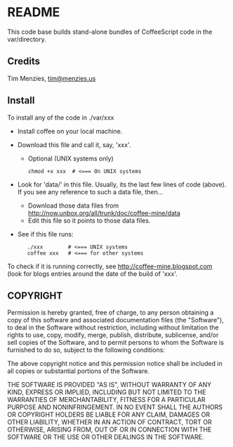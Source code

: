 README
======

This code base builds stand-alone bundles of CoffeeScript code in the var/directory. 

Credits
-------

Tim Menzies, tim@menzies.us

Install
-------

To install any of the code in ./var/xxx

* Install coffee on your local machine.
* Download this file and call it, say,  'xxx'.
  * Optional (UNIX systems only)

        chmod +x xxx  # <=== On UNIX systems

* Look for 'data/' in this file. Usually, its the last few lines of code (above). If you see any reference to such  a data file, then...
  * Download those data files from http://now.unbox.org/all/trunk/doc/coffee-mine/data
  * Edit this file so it points to those data files.

* See if this file runs:

         ./xxx        # <=== UNIX systems
         coffee xxx   # <=== for other systems

To check if it is running correctly, see http://coffee-mine.blogspot.com (look for blogs entries around the date of the build of 'xxx'.

COPYRIGHT
---------

Permission is hereby granted, free of charge, to any person obtaining a
copy of this software and associated documentation files (the "Software"),
to deal in the Software without restriction, including without limitation
the rights to use, copy, modify, merge, publish, distribute, sublicense,
and/or sell copies of the Software, and to permit persons to whom the
Software is furnished to do so, subject to the following conditions:
 
The above copyright notice and this permission notice shall be included
in all copies or substantial portions of the Software.
 
THE SOFTWARE IS PROVIDED "AS IS", WITHOUT WARRANTY OF ANY KIND, EXPRESS OR
IMPLIED, INCLUDING BUT NOT LIMITED TO THE WARRANTIES OF MERCHANTABILITY,
FITNESS FOR A PARTICULAR PURPOSE AND NONINFRINGEMENT. IN NO EVENT SHALL
THE AUTHORS OR COPYRIGHT HOLDERS BE LIABLE FOR ANY CLAIM, DAMAGES OR
OTHER LIABILITY, WHETHER IN AN ACTION OF CONTRACT, TORT OR OTHERWISE,
ARISING FROM, OUT OF OR IN CONNECTION WITH THE SOFTWARE OR THE USE OR
OTHER DEALINGS IN THE SOFTWARE.


